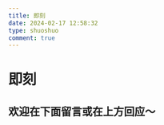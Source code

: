 ```yaml
---
title: 即刻
date: 2024-02-17 12:58:32
type: shuoshuo
comment: true
---
```

# 即刻

<!-- 引用 artitalk -->
<script type="text/javascript" src="https://unpkg.com/artitalk"></script>
<!-- 存放说说的容器 -->
<div id="artitalk_main"></div>
<script>
new Artitalk({
    appId: 'hce57yidLQZGQERYk73M34xr-gzGzoHsz', 
    appKey: 'CPpSmstP09uvyRt8jorO8G2z',
    serverURL: 'https://avoscloud.com',
    pagesize: '8',
    shuoPla: '有什么想说的嘛？',
    color1: '#ffffff', //自定义颜色，有几种方式
    color2: '#ffffff',
    color3: '#3b9a9c',
})
</script>

## 欢迎在下面留言或在上方回应～
